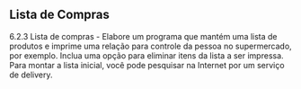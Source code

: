 ## Lista de Compras

6.2.3 Lista de compras - Elabore um programa que mantém uma lista de produtos e imprime uma
relação para controle da pessoa no supermercado, por exemplo. Inclua uma opção para eliminar
itens da lista a ser impressa. Para montar a lista inicial, você pode pesquisar na Internet por um
serviço de delivery.
